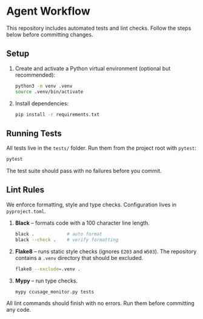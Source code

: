 # Agent Workflow

This repository includes automated tests and lint checks. Follow the steps below before committing changes.

## Setup

1. Create and activate a Python virtual environment (optional but recommended):
   ```bash
   python3 -m venv .venv
   source .venv/bin/activate
   ```
2. Install dependencies:
   ```bash
   pip install -r requirements.txt
   ```

## Running Tests

All tests live in the `tests/` folder. Run them from the project root with `pytest`:

```bash
pytest
```

The test suite should pass with no failures before you commit.

## Lint Rules

We enforce formatting, style and type checks. Configuration lives in `pyproject.toml`.

1. **Black** – formats code with a 100 character line length.
   ```bash
   black .            # auto format
   black --check .    # verify formatting
   ```
2. **Flake8** – runs static style checks (ignores `E203` and `W503`). The
   repository contains a `.venv` directory that should be excluded.
   ```bash
   flake8 --exclude=.venv .
   ```
3. **Mypy** – run type checks.
   ```bash
   mypy ccusage_monitor.py tests
   ```

All lint commands should finish with no errors. Run them before committing any code.
